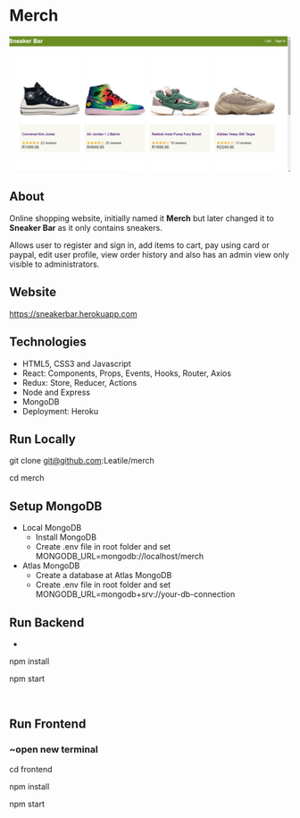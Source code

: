 # Merch

![alt text](screenshot.png "Sneaker Bar")

## About

Online shopping website, initially named it **Merch** but later changed it to **Sneaker Bar** as it only contains sneakers.

Allows user to register and sign in, add items to cart, pay using card or paypal, edit user profile, view order history and also has an admin view only visible to administrators.

## Website

https://sneakerbar.herokuapp.com

## Technologies

- HTML5, CSS3 and Javascript
- React: Components, Props, Events, Hooks, Router, Axios
- Redux: Store, Reducer, Actions
- Node and Express
- MongoDB
- Deployment: Heroku

## Run Locally

 git clone git@github.com:Leatile/merch

 cd merch

## Setup MongoDB

- Local MongoDB
  - Install MongoDB
  - Create .env file in root folder and set MONGODB_URL=mongodb://localhost/merch
- Atlas MongoDB
  - Create a database at Atlas MongoDB
  - Create .env file in root folder and set
 MONGODB_URL=mongodb+srv://your-db-connection

## Run Backend
-
 npm install

 npm start

<br/>

## Run Frontend

### ~open new terminal

 cd frontend

 npm install

 npm start
